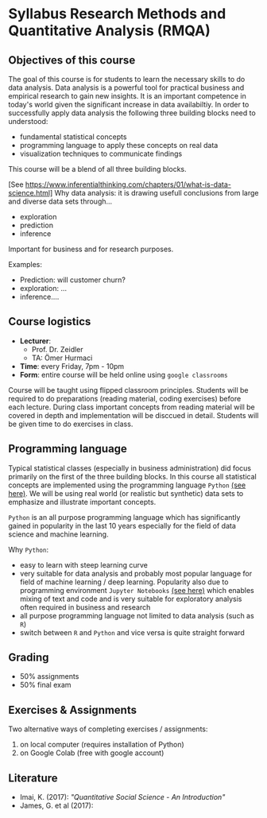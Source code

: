 # Syllabus Research Methods and Quantitative Analysis (RMQA)

## Objectives of this course

The goal of this course is for students to learn the necessary skills to do data analysis. Data analysis is a powerful tool for practical business and empirical research to gain new insights. It is an important competence in today's world given the significant increase in data availabiltiy. In order to successfully apply data analysis the following three building blocks need to understood:

- fundamental statistical concepts
- programming language to apply these concepts on real data
- visualization techniques to communicate findings 

This course will be a blend of all three building blocks. 


[See https://www.inferentialthinking.com/chapters/01/what-is-data-science.html]
Why data analysis: it is drawing usefull conclusions from large and diverse data sets through...
- exploration
- prediction
- inference

Important for business and for research purposes. 

Examples:
- Prediction: will customer churn?
- exploration: ...
- inference....


## Course logistics

- **Lecturer**:
  - Prof. Dr. Zeidler
  - TA: Ömer Hurmaci
- **Time**: every Friday, 7pm - 10pm
- **Form**: entire course will be held online using `google classrooms`

Course will be taught using flipped classroom principles. Students will be required to do preparations (reading material, coding exercises) before each lecture. During class important concepts from reading material will be covered in depth and implementation will be disccued in detail. Students will be given time to do exercises in class.


## Programming language

Typical statistical classes (especially in business administration) did focus primarily on the first of the three building blocks. In this course all statistical concepts are implemented using the programming language `Python` [(see here)](https://www.python.org/). We will be using real world (or realistic but synthetic) data sets to emphasize and illustrate important concepts. 

`Python` is an all purpose programming language which has significantly gained in popularity in the last 10 years especially for the field of data science and machine learning. 

Why `Python`:

- easy to learn with steep learning curve 
- very suitable for data analysis and probably most popular language for field of machine learning / deep learning. Popularity also due to programming environment `Jupyter Notebooks` [(see here)](https://jupyter.org/) which enables mixing of text and code and is very suitable for exploratory analysis often required in business and research
- all purpose programming language not limited to data analysis (such as `R`)
- switch between `R` and `Python` and vice versa is quite straight forward 


## Grading

- 50% assignments
- 50% final exam

## Exercises & Assignments

Two alternative ways of completing exercises / assignments:  

1. on local computer (requires installation of Python)
2.  on Google Colab (free with google account)


## Literature

- Imai, K. (2017): *"Quantitative Social Science - An Introduction"*
- James, G. et al (2017): 